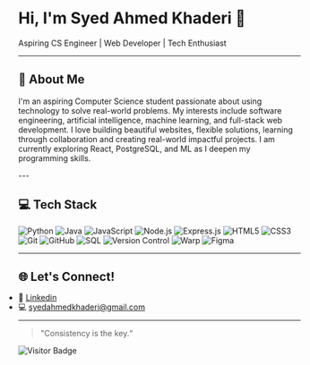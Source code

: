 <h1 align="left">Hi, I'm Syed Ahmed Khaderi &#128075</h1>
<p align="left">
  Aspiring CS Engineer | Web Developer | Tech Enthusiast
</p>

---

<h2>&#128204 About Me</h2>
<p>
I'm an aspiring Computer Science student passionate about using technology to solve real-world problems. My interests include software engineering, artificial intelligence, machine learning, and full-stack web development. I love building beautiful websites, flexible solutions, learning through collaboration and creating real-world impactful projects. I am currently exploring React, PostgreSQL, and ML as I deepen my programming skills.
</p>
---

<h2>&#128187 Tech Stack</h2>

![Python](https://img.shields.io/badge/-Python-3776AB?style=for-the-badge&logo=python&logoColor=white&logoWidth=30)
![Java](https://img.shields.io/badge/-Java-007396?style=for-the-badge&logo=java&logoColor=white&logoWidth=30)
![JavaScript](https://img.shields.io/badge/-JavaScript-F7DF1E?style=for-the-badge&logo=javascript&logoColor=000000&logoWidth=30)
![Node.js](https://img.shields.io/badge/-Node.js-339933?style=for-the-badge&logo=node.js&logoColor=white&logoWidth=30)
![Express.js](https://img.shields.io/badge/-Express.js-000000?style=for-the-badge&logo=express&logoColor=white&logoWidth=30)
![HTML5](https://img.shields.io/badge/-HTML5-E34F26?style=for-the-badge&logo=html5&logoColor=white&logoWidth=30)
![CSS3](https://img.shields.io/badge/-CSS3-1572B6?style=for-the-badge&logo=css3&logoColor=white&logoWidth=30)
![Git](https://img.shields.io/badge/-Git-F05032?style=for-the-badge&logo=git&logoColor=white&logoWidth=30)
![GitHub](https://img.shields.io/badge/-GitHub-181717?style=for-the-badge&logo=github&logoColor=white&logoWidth=30)
![SQL](https://img.shields.io/badge/-SQL-336791?style=for-the-badge&logo=postgresql&logoColor=white&logoWidth=30)
![Version Control](https://img.shields.io/badge/-Version%20Control-F05032?style=for-the-badge&logo=git&logoColor=white&logoWidth=30)
![Warp](https://img.shields.io/badge/-Warp-0A2342?style=for-the-badge&logo=rocket&logoColor=white&logoWidth=30)
![Figma](https://img.shields.io/badge/-Figma-F24E1E?style=for-the-badge&logo=figma&logoColor=white&logoWidth=30)




<!-- Add more as you learn them -->

---

<h2>&#127760 Let's Connect!</h2>

<ul style="line-height:1.2; margin:0; padding:0;">
  <li>&#128279; <a href="https://www.linkedin.com/in/syedahmedkhaderi/">Linkedin</a></li>
  <li>&#128187; <a href="mailto:syedahmedkhaderi@gmail.com">syedahmedkhaderi@gmail.com</a></li>
</ul>
 <!-- Replace with your email or preferred contact -->

---

<!-- Optional: Fun fact or quote -->
> "Consistency is the key.“ 

<!-- Optional: Visitor badge -->
![Visitor Badge](https://visitor-badge.laobi.icu/badge?page_id=syedahmedkhaderi)
